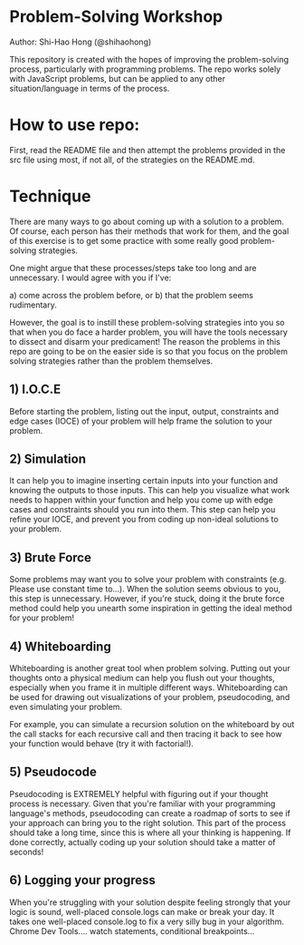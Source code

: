 # Problem-Solving Workshop

Author: Shi-Hao Hong (@shihaohong)

This repository is created with the hopes of improving the problem-solving process, particularly with programming problems. The repo works solely with JavaScript problems, but can be applied to any other situation/language in terms of the process.

# How to use repo:

First, read the README file and then attempt the problems provided in the src file using most, if not all, of the strategies on the README.md. 

# Technique

There are many ways to go about coming up with a solution to a problem. Of course, each person has their methods that work for them, and the goal of this exercise is to get some practice with some really good problem-solving strategies.

One might argue that these processes/steps take too long and are unnecessary. I would agree with you if I've: 

a) come across the problem before, or 
b) that the problem seems rudimentary. 

However, the goal is to instill these problem-solving strategies into you so that when you do face a harder problem, you will have the tools necessary to dissect and disarm your predicament! The reason the problems in this repo are going to be on the easier side is so that you focus on the problem solving strategies rather than the problem themselves.

## 1) I.O.C.E

Before starting the problem, listing out the input, output, constraints and edge cases (IOCE) of your problem will help frame the solution to your problem. 

## 2) Simulation

It can help you to imagine inserting certain inputs into your function and knowing the outputs to those inputs. This can help you visualize what work needs to happen within your function and help you come up with edge cases and constraints should you run into them. This step can help you refine your IOCE, and prevent you from coding up non-ideal solutions to your problem.

## 3) Brute Force

Some problems may want you to solve your problem with constraints (e.g. Please use constant time to...). When the solution seems obvious to you, this step is unnecessary. However, if you're stuck, doing it the brute force method could help you unearth some inspiration in getting the ideal method for your problem! 

## 4) Whiteboarding

Whiteboarding is another great tool when problem solving. Putting out your thoughts onto a physical medium can help you flush out your thoughts, especially when you frame it in multiple different ways. Whiteboarding can be used for drawing out visualizations of your problem, pseudocoding, and even simulating your problem. 

For example, you can simulate a recursion solution on the whiteboard by out the call stacks for each recursive call and then tracing it back to see how your function would behave (try it with factorial!).


## 5) Pseudocode

Pseudocoding is EXTREMELY helpful with figuring out if your thought process is necessary. Given that you're familiar with your programming language's methods, pseudocoding can create a roadmap of sorts to see if your approach can bring you to the right solution. This part of the process should take a long time, since this is where all your thinking is happening. If done correctly, actually coding up your solution should take a matter of seconds!


## 6) Logging your progress

When you're struggling with your solution despite feeling strongly that your logic is sound, well-placed console.logs can make or break your day. It takes one well-placed console.log to fix a very silly bug in your algorithm. Chrome Dev Tools.... watch statements, conditional breakpoints... 
